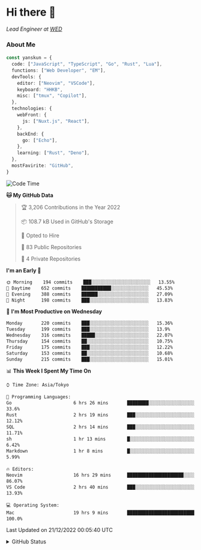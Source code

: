 # Hi there&nbsp;:wave:

_Lead Engineer at [WED](https://github.com/wedinc)_

### About Me

```ts
const yanskun = {
  code: ["JavaScript", "TypeScript", "Go", "Rust", "Lua"],
  functions: ["Web Developer", "EM"],
  devTools: {
    editor: ["Neovim", "VSCode"],
    keyboard: "HHKB",
    misc: ["tmux", "Copilot"],
  },
  technologies: {
    webFront: {
      js: ["Nuxt.js", "React"],
    },
    backEnd: {
      go: ["Echo"],
    },
    learning: ["Rust", "Deno"],
  },
  mostFavirite: "GitHub",
}
```

<!--START_SECTION:waka-->
![Code Time](http://img.shields.io/badge/Code%20Time-30%20hrs%2040%20mins-blue)

**🐱 My GitHub Data** 

> 🏆 3,206 Contributions in the Year 2022
 > 
> 📦 108.7 kB Used in GitHub's Storage 
 > 
> 💼 Opted to Hire
 > 
> 📜 83 Public Repositories 
 > 
> 🔑 4 Private Repositories  
 > 
**I'm an Early 🐤** 

```text
🌞 Morning    194 commits    ███░░░░░░░░░░░░░░░░░░░░░░   13.55% 
🌆 Daytime    652 commits    ███████████░░░░░░░░░░░░░░   45.53% 
🌃 Evening    388 commits    ██████░░░░░░░░░░░░░░░░░░░   27.09% 
🌙 Night      198 commits    ███░░░░░░░░░░░░░░░░░░░░░░   13.83%

```
📅 **I'm Most Productive on Wednesday** 

```text
Monday       220 commits    ███░░░░░░░░░░░░░░░░░░░░░░   15.36% 
Tuesday      199 commits    ███░░░░░░░░░░░░░░░░░░░░░░   13.9% 
Wednesday    316 commits    █████░░░░░░░░░░░░░░░░░░░░   22.07% 
Thursday     154 commits    ██░░░░░░░░░░░░░░░░░░░░░░░   10.75% 
Friday       175 commits    ███░░░░░░░░░░░░░░░░░░░░░░   12.22% 
Saturday     153 commits    ██░░░░░░░░░░░░░░░░░░░░░░░   10.68% 
Sunday       215 commits    ███░░░░░░░░░░░░░░░░░░░░░░   15.01%

```


📊 **This Week I Spent My Time On** 

```text
⌚︎ Time Zone: Asia/Tokyo

💬 Programming Languages: 
Go                       6 hrs 26 mins       ████████░░░░░░░░░░░░░░░░░   33.6% 
Rust                     2 hrs 19 mins       ███░░░░░░░░░░░░░░░░░░░░░░   12.12% 
SQL                      2 hrs 14 mins       ███░░░░░░░░░░░░░░░░░░░░░░   11.71% 
sh                       1 hr 13 mins        █░░░░░░░░░░░░░░░░░░░░░░░░   6.42% 
Markdown                 1 hr 8 mins         █░░░░░░░░░░░░░░░░░░░░░░░░   5.99%

🔥 Editors: 
Neovim                   16 hrs 29 mins      █████████████████████░░░░   86.07% 
VS Code                  2 hrs 40 mins       ███░░░░░░░░░░░░░░░░░░░░░░   13.93%

💻 Operating System: 
Mac                      19 hrs 9 mins       █████████████████████████   100.0%

```


 Last Updated on 21/12/2022 00:05:40 UTC
<!--END_SECTION:waka-->

<details>
<summary>GitHub Status</summary>
<picture>
  <source media="(prefers-color-scheme: dark)" srcset="https://raw.githubusercontent.com/yanskun/yanskun/master/profile-summary-card-output/nord_dark/0-profile-details.svg">
 <img src="https://raw.githubusercontent.com/yanskun/yanskun/master/profile-summary-card-output/default/0-profile-details.svg">
</picture>
<br>
<picture>
  <source media="(prefers-color-scheme: dark)" srcset="https://raw.githubusercontent.com/yanskun/yanskun/master/profile-summary-card-output/nord_dark/1-repos-per-language.svg">
 <img src="https://raw.githubusercontent.com/yanskun/yanskun/master/profile-summary-card-output/default/1-repos-per-language.svg">
</picture>
<picture>
  <source media="(prefers-color-scheme: dark)" srcset="https://raw.githubusercontent.com/yanskun/yanskun/master/profile-summary-card-output/nord_dark/2-most-commit-language.svg">
 <img src="https://raw.githubusercontent.com/yanskun/yanskun/master/profile-summary-card-output/default/2-most-commit-language.svg">
</picture>
<br>
<picture>
  <source media="(prefers-color-scheme: dark)" srcset="https://raw.githubusercontent.com/yanskun/yanskun/master/profile-summary-card-output/nord_dark/3-stats.svg">
 <img src="https://raw.githubusercontent.com/yanskun/yanskun/master/profile-summary-card-output/default/3-stats.svg">
</picture>
<picture>
  <source media="(prefers-color-scheme: dark)" srcset="https://raw.githubusercontent.com/yanskun/yanskun/master/profile-summary-card-output/nord_dark/4-productive-time.svg">
 <img src="https://raw.githubusercontent.com/yanskun/yanskun/master/profile-summary-card-output/default/4-productive-time.svg">
</picture>
</details>
